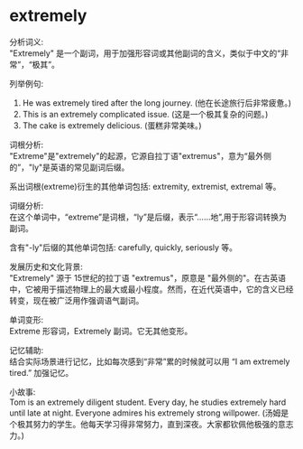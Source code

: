 # extremely

分析词义:  
"Extremely" 是一个副词，用于加强形容词或其他副词的含义，类似于中文的“非常”，“极其”。

  

列举例句:

  

1.  He was extremely tired after the long journey. (他在长途旅行后非常疲惫。)
2.  This is an extremely complicated issue. (这是一个极其复杂的问题。)
3.  The cake is extremely delicious. (蛋糕非常美味。)

  

词根分析:  
"Extreme"是"extremely"的起源，它源自拉丁语"extremus"，意为“最外侧的”，"ly"是英语的常见副词后缀。

  

系出词根(extreme)衍生的其他单词包括: extremity, extremist, extremal 等。

  

词缀分析:  
在这个单词中，“extreme”是词根，“ly”是后缀，表示“……地”,用于形容词转换为副词。

  

含有"-ly"后缀的其他单词包括: carefully, quickly, seriously 等。

  

发展历史和文化背景:  
"Extremely" 源于 15世纪的拉丁语 "extremus"，原意是 "最外侧的"。在古英语中，它被用于描述物理上的最大或最小程度。然而，在近代英语中，它的含义已经转变，现在被广泛用作强调语气副词。

  

单词变形:  
Extreme 形容词，Extremely 副词。它无其他变形。

  

记忆辅助:  
结合实际场景进行记忆，比如每次感到“非常”累的时候就可以用 “I am extremely tired.” 加强记忆。

  

小故事:  
Tom is an extremely diligent student. Every day, he studies extremely hard until late at night. Everyone admires his extremely strong willpower. (汤姆是个极其努力的学生。他每天学习得非常努力，直到深夜。大家都钦佩他极强的意志力。)
